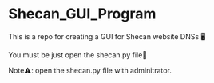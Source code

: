 # Shecan_GUI_Program
This is a repo for creating a GUI for Shecan website DNSs 🖥️

You must be just open the shecan.py file🐍

Note⚠️: open the shecan.py file with adminitrator.
